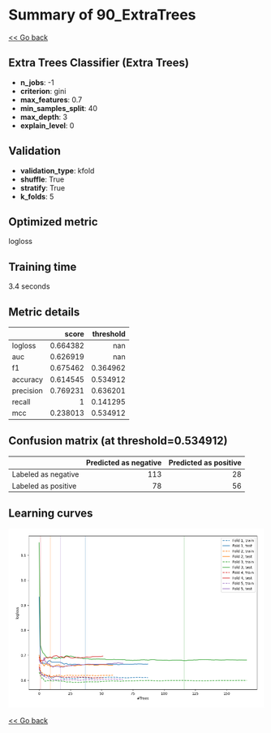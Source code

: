 # Summary of 90_ExtraTrees

[<< Go back](../README.md)


## Extra Trees Classifier (Extra Trees)
- **n_jobs**: -1
- **criterion**: gini
- **max_features**: 0.7
- **min_samples_split**: 40
- **max_depth**: 3
- **explain_level**: 0

## Validation
 - **validation_type**: kfold
 - **shuffle**: True
 - **stratify**: True
 - **k_folds**: 5

## Optimized metric
logloss

## Training time

3.4 seconds

## Metric details
|           |    score |   threshold |
|:----------|---------:|------------:|
| logloss   | 0.664382 |  nan        |
| auc       | 0.626919 |  nan        |
| f1        | 0.675462 |    0.364962 |
| accuracy  | 0.614545 |    0.534912 |
| precision | 0.769231 |    0.636201 |
| recall    | 1        |    0.141295 |
| mcc       | 0.238013 |    0.534912 |


## Confusion matrix (at threshold=0.534912)
|                     |   Predicted as negative |   Predicted as positive |
|:--------------------|------------------------:|------------------------:|
| Labeled as negative |                     113 |                      28 |
| Labeled as positive |                      78 |                      56 |

## Learning curves
![Learning curves](learning_curves.png)

[<< Go back](../README.md)
